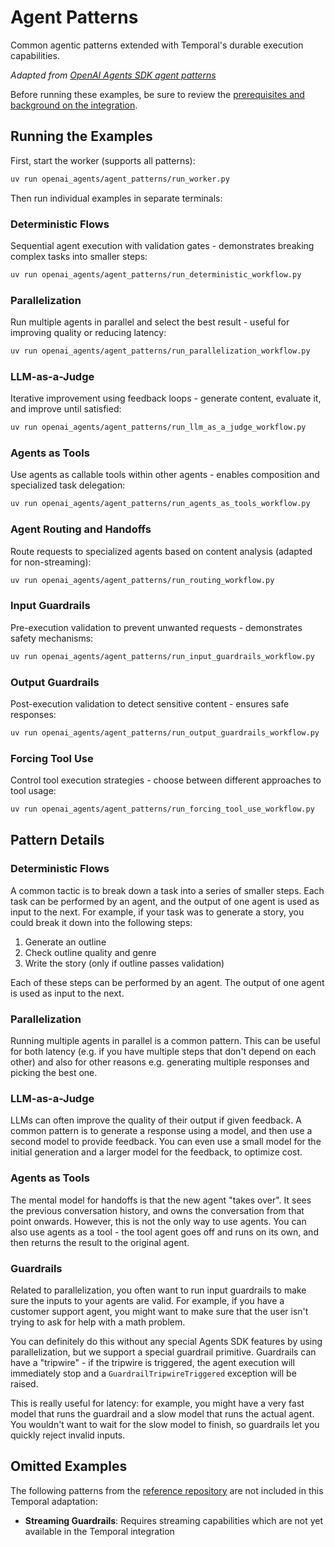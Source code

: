 # Agent Patterns

Common agentic patterns extended with Temporal's durable execution capabilities.

*Adapted from [OpenAI Agents SDK agent patterns](https://github.com/openai/openai-agents-python/tree/main/examples/agent_patterns)*

Before running these examples, be sure to review the [prerequisites and background on the integration](../README.md).

## Running the Examples

First, start the worker (supports all patterns):
```bash
uv run openai_agents/agent_patterns/run_worker.py
```

Then run individual examples in separate terminals:

### Deterministic Flows
Sequential agent execution with validation gates - demonstrates breaking complex tasks into smaller steps:
```bash
uv run openai_agents/agent_patterns/run_deterministic_workflow.py
```

### Parallelization
Run multiple agents in parallel and select the best result - useful for improving quality or reducing latency:
```bash
uv run openai_agents/agent_patterns/run_parallelization_workflow.py
```

### LLM-as-a-Judge
Iterative improvement using feedback loops - generate content, evaluate it, and improve until satisfied:
```bash
uv run openai_agents/agent_patterns/run_llm_as_a_judge_workflow.py
```

### Agents as Tools
Use agents as callable tools within other agents - enables composition and specialized task delegation:
```bash
uv run openai_agents/agent_patterns/run_agents_as_tools_workflow.py
```

### Agent Routing and Handoffs
Route requests to specialized agents based on content analysis (adapted for non-streaming):
```bash
uv run openai_agents/agent_patterns/run_routing_workflow.py
```

### Input Guardrails
Pre-execution validation to prevent unwanted requests - demonstrates safety mechanisms:
```bash
uv run openai_agents/agent_patterns/run_input_guardrails_workflow.py
```

### Output Guardrails
Post-execution validation to detect sensitive content - ensures safe responses:
```bash
uv run openai_agents/agent_patterns/run_output_guardrails_workflow.py
```

### Forcing Tool Use
Control tool execution strategies - choose between different approaches to tool usage:
```bash
uv run openai_agents/agent_patterns/run_forcing_tool_use_workflow.py
```

## Pattern Details

### Deterministic Flows
A common tactic is to break down a task into a series of smaller steps. Each task can be performed by an agent, and the output of one agent is used as input to the next. For example, if your task was to generate a story, you could break it down into the following steps:

1. Generate an outline
2. Check outline quality and genre
3. Write the story (only if outline passes validation)

Each of these steps can be performed by an agent. The output of one agent is used as input to the next.

### Parallelization
Running multiple agents in parallel is a common pattern. This can be useful for both latency (e.g. if you have multiple steps that don't depend on each other) and also for other reasons e.g. generating multiple responses and picking the best one.

### LLM-as-a-Judge
LLMs can often improve the quality of their output if given feedback. A common pattern is to generate a response using a model, and then use a second model to provide feedback. You can even use a small model for the initial generation and a larger model for the feedback, to optimize cost.

### Agents as Tools
The mental model for handoffs is that the new agent "takes over". It sees the previous conversation history, and owns the conversation from that point onwards. However, this is not the only way to use agents. You can also use agents as a tool - the tool agent goes off and runs on its own, and then returns the result to the original agent.

### Guardrails
Related to parallelization, you often want to run input guardrails to make sure the inputs to your agents are valid. For example, if you have a customer support agent, you might want to make sure that the user isn't trying to ask for help with a math problem.

You can definitely do this without any special Agents SDK features by using parallelization, but we support a special guardrail primitive. Guardrails can have a "tripwire" - if the tripwire is triggered, the agent execution will immediately stop and a `GuardrailTripwireTriggered` exception will be raised.

This is really useful for latency: for example, you might have a very fast model that runs the guardrail and a slow model that runs the actual agent. You wouldn't want to wait for the slow model to finish, so guardrails let you quickly reject invalid inputs.

## Omitted Examples

The following patterns from the [reference repository](https://github.com/openai/openai-agents-python/tree/main/examples/agent_patterns) are not included in this Temporal adaptation:

- **Streaming Guardrails**: Requires streaming capabilities which are not yet available in the Temporal integration